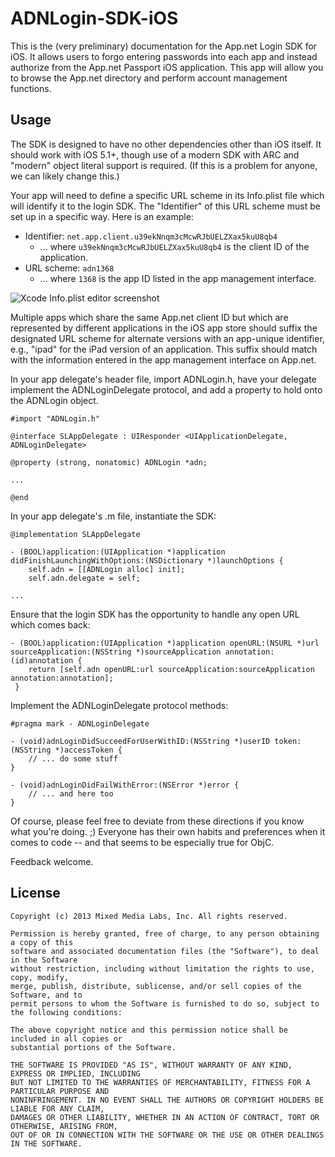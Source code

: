 # ADNLogin-SDK-iOS

This is the (very preliminary) documentation for the App.net Login SDK for iOS. It allows users to forgo entering passwords into each app and instead authorize from the App.net Passport iOS application. This app will allow you to browse the App.net directory and perform account management functions.

## Usage

The SDK is designed to have no other dependencies other than iOS itself. It should work with iOS 5.1+, though use of a modern SDK with ARC and "modern" object literal support is required. (If this is a problem for anyone, we can likely change this.)

Your app will need to define a specific URL scheme in its Info.plist file which will identify it to the login SDK. The "Identifier" of this URL scheme must be set up in a specific way. Here is an example:

* Identifier: `net.app.client.u39ekNnqm3cMcwRJbUELZXax5kuU8qb4`
    * ... where `u39ekNnqm3cMcwRJbUELZXax5kuU8qb4` is the client ID of the application.
* URL scheme: `adn1368`
    * ... where `1368` is the app ID listed in the app management interface.

![Xcode Info.plist editor screenshot](https://files.app.net/1/34450/a_mk_VrbaUl2WRLeE5vVbZ--R0WdluIo80CxSZ9NC1d1t35Mwbh9HjR6_jrPQSbamKvINn06ztwICNYpJoMhzHwHTqP7laHmXdWC4_vvRAFrpcpBfpXoWtwH77ohNePRsm0b-rhsnFjvzaSRniK_OPkUqf5H1Ai2z7CAhSHjP3Ek)

Multiple apps which share the same App.net client ID but which are represented by different applications in the iOS app store should suffix the designated URL scheme for alternate versions with an app-unique identifier, e.g., "ipad" for the iPad version of an application. This suffix should match with the information entered in the app management interface on App.net.

In your app delegate's header file, import ADNLogin.h, have your delegate implement the ADNLoginDelegate protocol, and add a property to hold onto the ADNLogin object.

```objc
#import "ADNLogin.h"

@interface SLAppDelegate : UIResponder <UIApplicationDelegate, ADNLoginDelegate>

@property (strong, nonatomic) ADNLogin *adn;

...

@end
```

In your app delegate's .m file, instantiate the SDK:

```objc
@implementation SLAppDelegate

- (BOOL)application:(UIApplication *)application didFinishLaunchingWithOptions:(NSDictionary *)launchOptions {
	self.adn = [[ADNLogin alloc] init];
	self.adn.delegate = self;

...
```

Ensure that the login SDK has the opportunity to handle any open URL which comes back:

```objc
- (BOOL)application:(UIApplication *)application openURL:(NSURL *)url sourceApplication:(NSString *)sourceApplication annotation:(id)annotation {
    return [self.adn openURL:url sourceApplication:sourceApplication annotation:annotation];
 }
```

Implement the ADNLoginDelegate protocol methods:

```objc
#pragma mark - ADNLoginDelegate

- (void)adnLoginDidSucceedForUserWithID:(NSString *)userID token:(NSString *)accessToken {
    // ... do some stuff
}

- (void)adnLoginDidFailWithError:(NSError *)error {
    // ... and here too
}
```

Of course, please feel free to deviate from these directions if you know what you're doing. ;) Everyone has their own habits and preferences when it comes to code -- and that seems to be especially true for ObjC.

Feedback welcome.

## License

    Copyright (c) 2013 Mixed Media Labs, Inc. All rights reserved.

    Permission is hereby granted, free of charge, to any person obtaining a copy of this
    software and associated documentation files (the "Software"), to deal in the Software
    without restriction, including without limitation the rights to use, copy, modify,
    merge, publish, distribute, sublicense, and/or sell copies of the Software, and to
    permit persons to whom the Software is furnished to do so, subject to the following conditions:

    The above copyright notice and this permission notice shall be included in all copies or
    substantial portions of the Software.

    THE SOFTWARE IS PROVIDED "AS IS", WITHOUT WARRANTY OF ANY KIND, EXPRESS OR IMPLIED, INCLUDING
    BUT NOT LIMITED TO THE WARRANTIES OF MERCHANTABILITY, FITNESS FOR A PARTICULAR PURPOSE AND
    NONINFRINGEMENT. IN NO EVENT SHALL THE AUTHORS OR COPYRIGHT HOLDERS BE LIABLE FOR ANY CLAIM,
    DAMAGES OR OTHER LIABILITY, WHETHER IN AN ACTION OF CONTRACT, TORT OR OTHERWISE, ARISING FROM,
    OUT OF OR IN CONNECTION WITH THE SOFTWARE OR THE USE OR OTHER DEALINGS IN THE SOFTWARE.
